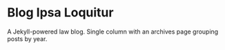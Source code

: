 # Blog Ipsa Loquitur

A Jekyll-powered law blog. Single column with an archives page grouping posts by year. 
